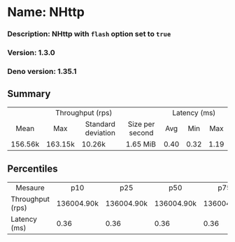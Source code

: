 # Name: NHttp 
  ### Description: NHttp with `flash` option set to `true`
  ### Version: 1.3.0
  ### Deno version: 1.35.1

## Summary
<table>
<tr>
    <td align="center" colspan="4">Throughput (rps)</td>
    <td align="center" colspan="3">Latency (ms)</td>
</tr>
<tr>
    <td align="center">Mean</td>
    <td align="center">Max</td>
    <td align="center">Standard deviation</td>
    <td align="center">Size per second</td>
    <td align="center">Avg</td>
    <td align="center">Min</td>
    <td align="center">Max</td>
</tr>
<tr>
    <td>156.56k</td>
    <td>163.15k</td>
    <td>10.26k</td>
    <td>1.65 MiB</td>
    <td>0.40</td>
    <td>0.32</td>
    <td>1.19</td>
</tr>
</table>

## Percentiles

<table>
<tr>
  <td align="center">Mesaure</td>
  <td align="center">p10</td>
  <td align="center">p25</td>
  <td align="center">p50</td>
  <td align="center">p75</td>
  <td align="center">p90</td>
  <td align="center">p95</td>
  <td align="center">p99</td>
</tr>
<tr>
  <td>Throughput (rps)</td>
  <td>136004.90k</td>
  <td>136004.90k</td>
  <td>136004.90k</td>
  <td>136004.90k</td>
  <td>163152.31k</td>
  <td>163152.31k</td>
  <td>163152.31k</td>
</tr>
<tr>
  <td>Latency (ms)</td>
  <td>0.36</td>
  <td>0.36</td>
  <td>0.36</td>
  <td>0.36</td>
  <td>0.46</td>
  <td>0.49</td>
  <td>0.56</td>
</tr>
</table>
